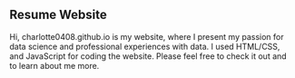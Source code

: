 ## Resume Website

Hi, charlotte0408.github.io is my website, where I present my passion for data science and professional experiences with data. I used HTML/CSS, and JavaScript for coding the website.
Please feel free to check it out and to learn about me more. 
